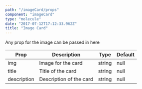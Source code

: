 ```yaml
---
path: "/imageCard/props"
component: "imageCard"
type: "molecule"
date: "2017-07-12T17:12:33.962Z"
title: "Image Card"
---
```

Any prop for the image can be passed in here

| Prop | Description | Type | Default |
| ------ | ----------- | ---- | ------- |
| img | Image for the card | string | null |
| title | Title of the card | string | null |
| description | Description of the card | string | null |
